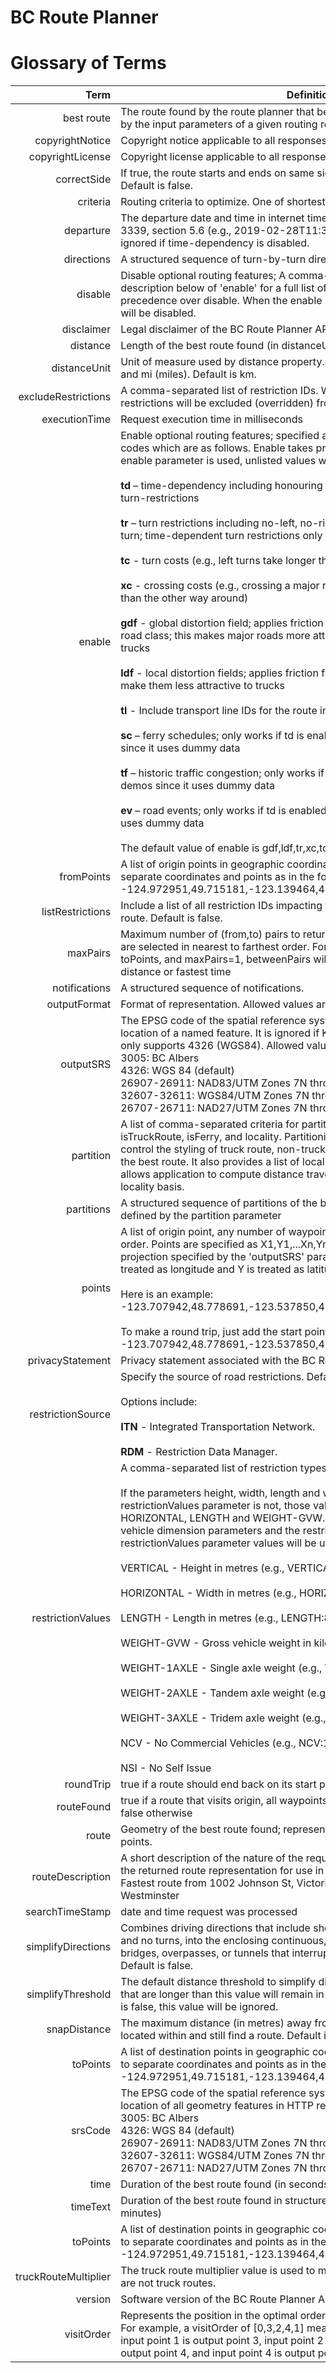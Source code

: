 # BC Route Planner
# Glossary of Terms
Term | Definition
----: | -----------
<a name=best route>best route</a> | The route found by the route planner that best meets the constraints specified by the input parameters of a given routing request
<a name="copyrightNotice">copyrightNotice</a> | Copyright notice applicable to all responses of the BC Route Planner API
<a name="copyrightLicense">copyrightLicense</a> | Copyright license applicable to all responses of the BC Route Planner API
<a name="correctSide">correctSide</a> | If true, the route starts and ends on same side of road as start and end points. Default is false.
<a name="criteria">criteria</a> | Routing criteria to optimize. One of shortest or fastest. Default is fastest
<a name="departure">departure</a> | The departure date and time in internet timestamp notation as defined in RFC 3339, section 5.6 (e.g., 2019-02-28T11:36:00-08:00). This parameter will be ignored if time-dependency is disabled.
<a name="directions">directions</a> | A structured sequence of turn-by-turn directions including notifications
<a name="disable">disable</a> | Disable optional routing features; A comma-separated list of modules. See the description below of 'enable' for a full list of parameter values. Enable takes precedence over disable. When the enable parameter is used, unlisted values will be disabled.
<a name="disclaimer">disclaimer</a> | Legal disclaimer of the BC Route Planner API
<a name="distance">distance</a> | Length of the best route found (in distanceUnit units)
<a name="distanceUnit">distanceUnit</a> | Unit of measure used by distance property. Allowed values are km (kilometres) and mi (miles). Default is km.
<a name="excludeRestrictions">excludeRestrictions</a> | A comma-separated list of restriction IDs. When provided the individual restrictions will be excluded (overridden) from the route.
<a name="executionTime">executionTime</a> | Request execution time in milliseconds
<a name="enable">enable</a> | Enable optional routing features; specified as a comma-separated list of feature codes which are as follows. Enable takes precedence over disable. When the enable parameter is used, unlisted values will be disabled.<br><br>**td** – time-dependency including honouring route start time and time-dependent turn-restrictions<br><br>**tr** – turn restrictions including no-left, no-right, no-straight-through, no-U-turn; time-dependent turn restrictions only work if td is enabled too<br><br>**tc** - turn costs (e.g., left turns take longer than right turns)<br><br>**xc** - crossing costs (e.g., crossing a major road on a minor road takes longer than the other way around)<br><br>**gdf** - global distortion field; applies friction factors to road segments by ITN road class; this makes major roads more attractive than minor ones when routing trucks<br><br>**ldf** - local distortion fields; applies friction factors to specific road segments to make them less attractive to trucks<br><br>**tl** - Include transport line IDs for the route in the response<br><br>**sc** – ferry schedules; only works if td is enabled too; only suitable for demos since it uses dummy data<br><br>**tf** – historic traffic congestion; only works if td is enabled too; only suitable for demos since it uses dummy data<br><br>**ev** – road events; only works if td is enabled too; only suitable for demos since it uses dummy data<br><br>The default value of enable is gdf,ldf,tr,xc,tc
<a name="fromPoints">fromPoints</a> | A list of origin points in geographic coordinates (lon/lat). Commas are used to separate coordinates and points as in the following list of two points: -124.972951,49.715181,-123.139464,49.704015
<a name="listRestrictions">listRestrictions</a> | Include a list of all restriction IDs impacting the direction of travel along the base route. Default is false.
<a name="maxPairs">maxPairs</a> | Maximum number of (from,to) pairs to return for each point in fromPoints. pairs are selected in nearest to farthest order. For example, given 1 fromPoints, 10 toPoints, and maxPairs=1, betweenPairs will return the pair with the shortest distance or fastest time
<a name="notifications">notifications</a> | A structured sequence of notifications.
<a name="outputFormat">outputFormat</a> | Format of representation. Allowed values are json, html, and kml. Default is json.
<a name="outputSRS">outputSRS</a> | The EPSG code of the spatial reference system used to state the coordination location of a named feature. It is ignored if KML output is specified since KML only supports 4326 (WGS84). Allowed values are:<br>3005: BC Albers<br>4326: WGS 84 (default)<br>26907-26911: NAD83/UTM Zones 7N through 11N<br>32607-32611: WGS84/UTM Zones 7N through 11N<br>26707-26711: NAD27/UTM Zones 7N through 11N
<a name="partition">partition</a> | A list of comma-separated criteria for partitioning best route. Criteria include  isTruckRoute, isFerry, and locality. Partitioning allows a client application to control the styling of truck route, non-truck route, and ferry route segments of the best route. It also provides a list of localities the best route crossed which allows application to compute distance travelled, permitting fees, etc. on a per locality basis.
<a name="partitions">partitions</a> | A structured sequence of partitions of the best route using partition criteria defined by the partition parameter
<a name="points">points</a> | A list of origin point, any number of waypoints, and destination point in visiting order. Points are specified as X1,Y1,...Xn,Yn where X and Y are values in the projection specified by the 'outputSRS' parameter. If no outputSRS is given, X is treated as longitude and Y is treated as latitude.<br><br>Here is an example:<br>-123.707942,48.778691,-123.537850,48.382005<br><br>To make a round trip, just add the start point as in:<br>-123.707942,48.778691,-123.537850,48.382005,-123.707942,48.778691
<a name="privacyStatement">privacyStatement</a> | Privacy statement associated with the BC Route Planner API
<a name="restrictionSource">restrictionSource</a> | Specify the source of road restrictions. Default is ITN. <br><br>Options include:<br><br>**ITN** - Integrated Transportation Network.<br><br>**RDM** - Restriction Data Manager.
<a name="restrictionValues">restrictionValues</a> | A comma-separated list of restriction types and their values.<br><br>If the parameters height, width, length and weight are provided but the restrictionValues parameter is not, those values will be translated into VERTICAL, HORIZONTAL, LENGTH and WEIGHT-GVW. If values are provided for both the vehicle dimension parameters and the restrictionValues parameter, only the restrictionValues parameter values will be used.<br><br>VERTICAL - Height in metres (e.g., VERTICAL:4.5).<br><br>HORIZONTAL - Width in metres (e.g., HORIZONTAL:3)<br><br>LENGTH - Length in metres (e.g., LENGTH:8.2)<br><br>WEIGHT-GVW - Gross vehicle weight in kilograms (e.g., WEIGHT-GVW:35000)<br><br>WEIGHT-1AXLE - Single axle weight (e.g., WEIGHT-1AXLE:10000)<br><br>WEIGHT-2AXLE - Tandem axle weight (e.g., WEIGHT-2AXLE:10000)<br><br>WEIGHT-3AXLE - Tridem axle weight (e.g., WEIGHT-3AXLE:15000)<br><br>NCV - No Commercial Vehicles (e.g., NCV:1)<br><br>NSI - No Self Issue
<a name="roundTrip">roundTrip</a> | true if a route should end back on its start point; false otherwise
<a name="routeFound">routeFound</a> | true if a route that visits origin, all waypoints, and destination has been found; false otherwise
<a name="route">route</a> | Geometry of the best route found; represented as a structured sequence of points.
<a name="routeDescription">routeDescription</a> | A short description of the nature of the requested route. This will be echoed in the returned route representation for use in your application. For example:<br>Fastest route from 1002 Johnson St, Victoria to 1105 Royal Ave, New Westminster
<a name="searchTimestamp">searchTimeStamp</a> | date and time request was processed
<a name="simplifyDirections">simplifyDirections</a> | Combines driving directions that include short segments with a different name, and no turns, into the enclosing continuous, same-named directions, e.g. Short bridges, overpasses, or tunnels that interrupt continuous travel on a highway. Default is false.
<a name="simplifyThreshold">simplifyThreshold</a>|The default distance threshold to simplify directions is 250 metres. Segments that are longer than this value will remain in the directions. If simplifyDirections is false, this value will be ignored.
<a name="snapDistance">snapDistance</a> | The maximum distance (in metres) away from the road that a point can be located within and still find a route. Default is 1000.
<a name="toPoints">toPoints</a> | A list of destination points in geographic coordinates (lon/lat). Commas are used to separate coordinates and points as in the following list of two points: -124.972951,49.715181,-123.139464,49.704015
<a name="srsCode">srsCode</a> | The EPSG code of the spatial reference system used to state the coordinate location of all geometry features in HTTP response. Allowed values are:<br>3005: BC Albers<br>4326: WGS 84 (default)<br>26907-26911: NAD83/UTM Zones 7N through 11N<br>32607-32611: WGS84/UTM Zones 7N through 11N<br>26707-26711: NAD27/UTM Zones 7N through 11N
<a name="time">time</a> | Duration of the best route found (in seconds)
<a name="timeText">timeText</a> | Duration of the best route found in structured English (e.g., 1 hour and 15 minutes)
<a name="toPoints">toPoints</a> | A list of destination points in geographic coordinates (lon/lat). Commas are used to separate coordinates and points as in the following list of two points: -124.972951,49.715181,-123.139464,49.704015
<a name="truckRouteMultiplier">truckRouteMultiplier</a> | The truck route multiplier value is used to multiply the cost of using roads that are not truck routes.
<a name="version">version</a> | Software version of the BC Route Planner API
<a name="visitOrder">visitOrder</a> | Represents the position in the optimal order each input point should appear in. For example, a visitOrder of [0,3,2,4,1] means input point 0 is output point 0, input point 1 is output point 3, input point 2 is output point 2, input point 3 is output point 4, and input point 4 is output point 1
